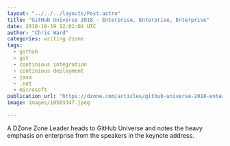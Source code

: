 ```yaml
---
layout: "../../../layouts/Post.astro"
title: "GitHub Universe 2018 - Enterprise, Enterprise, Enterprise"
date: 2018-10-19 12:01:01 UTC
author: "Chris Ward"
categories: writing dzone
tags:
  - github
  - git
  - continious integration
  - continious deployment
  - java
  - .net
  - microsoft
publication_url: "https://dzone.com/articles/github-universe-2018-enterprise-enterprise-enterpr"
image: images/10503347.jpeg

---
```

A DZone Zone Leader heads to GitHub Universe and notes the heavy emphasis on enterprise from the speakers in the keynote address.

